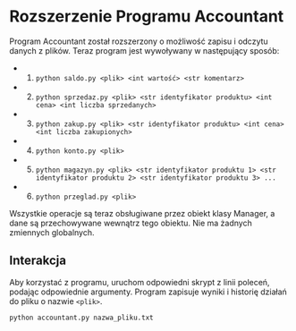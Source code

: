 # Rozszerzenie Programu Accountant

Program Accountant został rozszerzony o możliwość zapisu i odczytu danych z plików. Teraz program jest wywoływany w następujący sposób:

- 1) `python saldo.py <plik> <int wartość> <str komentarz>`
- 2) `python sprzedaz.py <plik> <str identyfikator produktu> <int cena> <int liczba sprzedanych>`
- 3) `python zakup.py <plik> <str identyfikator produktu> <int cena> <int liczba zakupionych>`
- 4) `python konto.py <plik>`
- 5) `python magazyn.py <plik> <str identyfikator produktu 1> <str identyfikator produktu 2> <str identyfikator produktu 3> ...`
- 6) `python przeglad.py <plik>`

Wszystkie operacje są teraz obsługiwane przez obiekt klasy Manager, a dane są przechowywane wewnątrz tego obiektu. Nie ma żadnych zmiennych globalnych.

## Interakcja

Aby korzystać z programu, uruchom odpowiedni skrypt z linii poleceń, podając odpowiednie argumenty. Program zapisuje wyniki i historię działań do pliku o nazwie `<plik>`.

```bash
python accountant.py nazwa_pliku.txt
